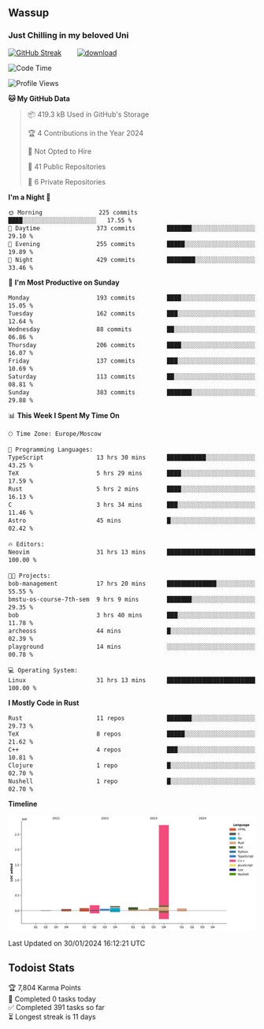 ## Wassup 
### Just Chilling in my beloved Uni 

<!--
-->

[![GitHub Streak](http://github-readme-streak-stats.herokuapp.com?user=archeoss&theme=shades-of-purple&hide_border=true&date_format=j%20M%5B%20Y%5D)](https://git.io/streak-stats)&nbsp;&nbsp;&nbsp;&nbsp;&nbsp;&nbsp;&nbsp;&nbsp;[![download](https://user-images.githubusercontent.com/68448737/147796309-d8b65b1d-4dde-40d9-b03a-2b42aaa6cd43.jpeg)
](http://bmstu.ru/)

<!--START_SECTION:waka-->
![Code Time](http://img.shields.io/badge/Code%20Time-2%2C442%20hrs%2038%20mins-blue)

![Profile Views](http://img.shields.io/badge/Profile%20Views-0-blue)

**🐱 My GitHub Data** 

> 📦 419.3 kB Used in GitHub's Storage 
 > 
> 🏆 4 Contributions in the Year 2024
 > 
> 🚫 Not Opted to Hire
 > 
> 📜 41 Public Repositories 
 > 
> 🔑 6 Private Repositories 
 > 
**I'm a Night 🦉** 

```text
🌞 Morning                225 commits         ████░░░░░░░░░░░░░░░░░░░░░   17.55 % 
🌆 Daytime                373 commits         ███████░░░░░░░░░░░░░░░░░░   29.10 % 
🌃 Evening                255 commits         █████░░░░░░░░░░░░░░░░░░░░   19.89 % 
🌙 Night                  429 commits         ████████░░░░░░░░░░░░░░░░░   33.46 % 
```
📅 **I'm Most Productive on Sunday** 

```text
Monday                   193 commits         ████░░░░░░░░░░░░░░░░░░░░░   15.05 % 
Tuesday                  162 commits         ███░░░░░░░░░░░░░░░░░░░░░░   12.64 % 
Wednesday                88 commits          ██░░░░░░░░░░░░░░░░░░░░░░░   06.86 % 
Thursday                 206 commits         ████░░░░░░░░░░░░░░░░░░░░░   16.07 % 
Friday                   137 commits         ███░░░░░░░░░░░░░░░░░░░░░░   10.69 % 
Saturday                 113 commits         ██░░░░░░░░░░░░░░░░░░░░░░░   08.81 % 
Sunday                   383 commits         ███████░░░░░░░░░░░░░░░░░░   29.88 % 
```


📊 **This Week I Spent My Time On** 

```text
🕑︎ Time Zone: Europe/Moscow

💬 Programming Languages: 
TypeScript               13 hrs 30 mins      ███████████░░░░░░░░░░░░░░   43.25 % 
TeX                      5 hrs 29 mins       ████░░░░░░░░░░░░░░░░░░░░░   17.59 % 
Rust                     5 hrs 2 mins        ████░░░░░░░░░░░░░░░░░░░░░   16.13 % 
C                        3 hrs 34 mins       ███░░░░░░░░░░░░░░░░░░░░░░   11.46 % 
Astro                    45 mins             █░░░░░░░░░░░░░░░░░░░░░░░░   02.42 % 

🔥 Editors: 
Neovim                   31 hrs 13 mins      █████████████████████████   100.00 % 

🐱‍💻 Projects: 
bob-management           17 hrs 20 mins      ██████████████░░░░░░░░░░░   55.55 % 
bmstu-os-course-7th-sem  9 hrs 9 mins        ███████░░░░░░░░░░░░░░░░░░   29.35 % 
bob                      3 hrs 40 mins       ███░░░░░░░░░░░░░░░░░░░░░░   11.78 % 
archeoss                 44 mins             █░░░░░░░░░░░░░░░░░░░░░░░░   02.39 % 
playground               14 mins             ░░░░░░░░░░░░░░░░░░░░░░░░░   00.78 % 

💻 Operating System: 
Linux                    31 hrs 13 mins      █████████████████████████   100.00 % 
```

**I Mostly Code in Rust** 

```text
Rust                     11 repos            ███████░░░░░░░░░░░░░░░░░░   29.73 % 
TeX                      8 repos             █████░░░░░░░░░░░░░░░░░░░░   21.62 % 
C++                      4 repos             ███░░░░░░░░░░░░░░░░░░░░░░   10.81 % 
Clojure                  1 repo              █░░░░░░░░░░░░░░░░░░░░░░░░   02.70 % 
Nushell                  1 repo              █░░░░░░░░░░░░░░░░░░░░░░░░   02.70 % 
```



**Timeline**

![Lines of Code chart](https://raw.githubusercontent.com/archeoss/archeoss/master/assets/bar_graph.png)


 Last Updated on 30/01/2024 16:12:21 UTC
<!--END_SECTION:waka-->

## Todoist Stats

<!-- TODO-IST:START -->
🏆  7,804 Karma Points           
🌸  Completed 0 tasks today           
✅  Completed 391 tasks so far           
⏳  Longest streak is 11 days
<!-- TODO-IST:END -->
